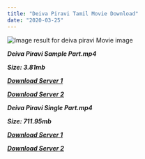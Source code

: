 ```yaml
---
title: "Deiva Piravi Tamil Movie Download"
date: "2020-03-25"
---
```


![Image result for deiva piravi Movie image](https://m.media-amazon.com/images/M/MV5BNDg4NDYyZjEtNDRiNy00ZDFmLWJlMmMtNDc1OTdjNDBhNDZjXkEyXkFqcGdeQXVyMjA4OTI5NDQ@._V1_.jpg)

**_Deiva Piravi Sample Part.mp4_**

**_Size: 3.81mb_**

**_[Download Server 1](http://b5.wetransfer.vip/files/{cda5df2c15b60541c0c08958a9aa30b512670539b38ddb53042c71b1d10bc2b4}20Actor{cda5df2c15b60541c0c08958a9aa30b512670539b38ddb53042c71b1d10bc2b4}20Hits{cda5df2c15b60541c0c08958a9aa30b512670539b38ddb53042c71b1d10bc2b4}20Collection/Sivaji{cda5df2c15b60541c0c08958a9aa30b512670539b38ddb53042c71b1d10bc2b4}20Movies{cda5df2c15b60541c0c08958a9aa30b512670539b38ddb53042c71b1d10bc2b4}20Collections/Deiva{cda5df2c15b60541c0c08958a9aa30b512670539b38ddb53042c71b1d10bc2b4}20Piravi{cda5df2c15b60541c0c08958a9aa30b512670539b38ddb53042c71b1d10bc2b4}20(1960)/Deiva{cda5df2c15b60541c0c08958a9aa30b512670539b38ddb53042c71b1d10bc2b4}20Piravi{cda5df2c15b60541c0c08958a9aa30b512670539b38ddb53042c71b1d10bc2b4}20{cda5df2c15b60541c0c08958a9aa30b512670539b38ddb53042c71b1d10bc2b4}20Sample{cda5df2c15b60541c0c08958a9aa30b512670539b38ddb53042c71b1d10bc2b4}20HD.mp4)_**

**_[Download Server 2](http://b5.wetransfer.vip/files/{cda5df2c15b60541c0c08958a9aa30b512670539b38ddb53042c71b1d10bc2b4}20Actor{cda5df2c15b60541c0c08958a9aa30b512670539b38ddb53042c71b1d10bc2b4}20Hits{cda5df2c15b60541c0c08958a9aa30b512670539b38ddb53042c71b1d10bc2b4}20Collection/Sivaji{cda5df2c15b60541c0c08958a9aa30b512670539b38ddb53042c71b1d10bc2b4}20Movies{cda5df2c15b60541c0c08958a9aa30b512670539b38ddb53042c71b1d10bc2b4}20Collections/Deiva{cda5df2c15b60541c0c08958a9aa30b512670539b38ddb53042c71b1d10bc2b4}20Piravi{cda5df2c15b60541c0c08958a9aa30b512670539b38ddb53042c71b1d10bc2b4}20(1960)/Deiva{cda5df2c15b60541c0c08958a9aa30b512670539b38ddb53042c71b1d10bc2b4}20Piravi{cda5df2c15b60541c0c08958a9aa30b512670539b38ddb53042c71b1d10bc2b4}20{cda5df2c15b60541c0c08958a9aa30b512670539b38ddb53042c71b1d10bc2b4}20Sample{cda5df2c15b60541c0c08958a9aa30b512670539b38ddb53042c71b1d10bc2b4}20HD.mp4)_**

**_Deiva Piravi Single Part.mp4_**

**_Size: 711.95mb_**

**_[Download Server 1](http://b5.wetransfer.vip/files/{cda5df2c15b60541c0c08958a9aa30b512670539b38ddb53042c71b1d10bc2b4}20Actor{cda5df2c15b60541c0c08958a9aa30b512670539b38ddb53042c71b1d10bc2b4}20Hits{cda5df2c15b60541c0c08958a9aa30b512670539b38ddb53042c71b1d10bc2b4}20Collection/Sivaji{cda5df2c15b60541c0c08958a9aa30b512670539b38ddb53042c71b1d10bc2b4}20Movies{cda5df2c15b60541c0c08958a9aa30b512670539b38ddb53042c71b1d10bc2b4}20Collections/Deiva{cda5df2c15b60541c0c08958a9aa30b512670539b38ddb53042c71b1d10bc2b4}20Piravi{cda5df2c15b60541c0c08958a9aa30b512670539b38ddb53042c71b1d10bc2b4}20(1960)/Deiva{cda5df2c15b60541c0c08958a9aa30b512670539b38ddb53042c71b1d10bc2b4}20Piravi{cda5df2c15b60541c0c08958a9aa30b512670539b38ddb53042c71b1d10bc2b4}20{cda5df2c15b60541c0c08958a9aa30b512670539b38ddb53042c71b1d10bc2b4}20Single{cda5df2c15b60541c0c08958a9aa30b512670539b38ddb53042c71b1d10bc2b4}20Part{cda5df2c15b60541c0c08958a9aa30b512670539b38ddb53042c71b1d10bc2b4}20HD.mp4)_**

**_[Download Server 2](http://b5.wetransfer.vip/files/{cda5df2c15b60541c0c08958a9aa30b512670539b38ddb53042c71b1d10bc2b4}20Actor{cda5df2c15b60541c0c08958a9aa30b512670539b38ddb53042c71b1d10bc2b4}20Hits{cda5df2c15b60541c0c08958a9aa30b512670539b38ddb53042c71b1d10bc2b4}20Collection/Sivaji{cda5df2c15b60541c0c08958a9aa30b512670539b38ddb53042c71b1d10bc2b4}20Movies{cda5df2c15b60541c0c08958a9aa30b512670539b38ddb53042c71b1d10bc2b4}20Collections/Deiva{cda5df2c15b60541c0c08958a9aa30b512670539b38ddb53042c71b1d10bc2b4}20Piravi{cda5df2c15b60541c0c08958a9aa30b512670539b38ddb53042c71b1d10bc2b4}20(1960)/Deiva{cda5df2c15b60541c0c08958a9aa30b512670539b38ddb53042c71b1d10bc2b4}20Piravi{cda5df2c15b60541c0c08958a9aa30b512670539b38ddb53042c71b1d10bc2b4}20{cda5df2c15b60541c0c08958a9aa30b512670539b38ddb53042c71b1d10bc2b4}20Single{cda5df2c15b60541c0c08958a9aa30b512670539b38ddb53042c71b1d10bc2b4}20Part{cda5df2c15b60541c0c08958a9aa30b512670539b38ddb53042c71b1d10bc2b4}20HD.mp4)_**
